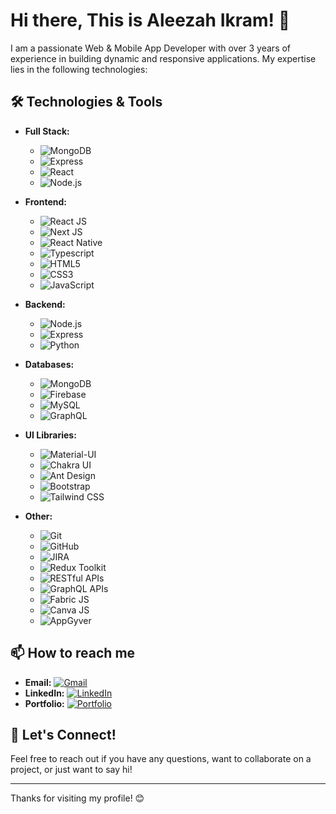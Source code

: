 # Hi there, This is Aleezah Ikram! 👋

I am a passionate Web & Mobile App Developer with over 3 years of experience in building dynamic and responsive applications. My expertise lies in the following technologies:

## 🛠️ Technologies & Tools

- **Full Stack:**
  - ![MongoDB](https://img.shields.io/badge/-MongoDB-47A248?style=flat-square&logo=mongodb&logoColor=white) 
  - ![Express](https://img.shields.io/badge/-Express-000000?style=flat-square&logo=express&logoColor=white) 
  - ![React](https://img.shields.io/badge/-React-61DAFB?style=flat-square&logo=react&logoColor=black) 
  - ![Node.js](https://img.shields.io/badge/-Node.js-339933?style=flat-square&logo=node.js&logoColor=white)

- **Frontend:**
  - ![React JS](https://img.shields.io/badge/-React_JS-61DAFB?style=flat-square&logo=react&logoColor=black)
  - ![Next JS](https://img.shields.io/badge/-Next_JS-000000?style=flat-square&logo=next.js&logoColor=white)
  - ![React Native](https://img.shields.io/badge/-React_Native-61DAFB?style=flat-square&logo=react&logoColor=black)
  - ![Typescript](https://img.shields.io/badge/-Typescript-3178C6?style=flat-square&logo=typescript&logoColor=white)
  - ![HTML5](https://img.shields.io/badge/-HTML5-E34F26?style=flat-square&logo=html5&logoColor=white)
  - ![CSS3](https://img.shields.io/badge/-CSS3-1572B6?style=flat-square&logo=css3&logoColor=white)
  - ![JavaScript](https://img.shields.io/badge/-JavaScript-F7DF1E?style=flat-square&logo=javascript&logoColor=black)

- **Backend:**
  - ![Node.js](https://img.shields.io/badge/-Node.js-339933?style=flat-square&logo=node.js&logoColor=white)
  - ![Express](https://img.shields.io/badge/-Express-000000?style=flat-square&logo=express&logoColor=white)
  - ![Python](https://img.shields.io/badge/-Python-3776AB?style=flat-square&logo=python&logoColor=white)

- **Databases:**
  - ![MongoDB](https://img.shields.io/badge/-MongoDB-47A248?style=flat-square&logo=mongodb&logoColor=white)
  - ![Firebase](https://img.shields.io/badge/-Firebase-FFCA28?style=flat-square&logo=firebase&logoColor=black)
  - ![MySQL](https://img.shields.io/badge/-MySQL-4479A1?style=flat-square&logo=mysql&logoColor=white)
  - ![GraphQL](https://img.shields.io/badge/-GraphQL-E10098?style=flat-square&logo=graphql&logoColor=white)

- **UI Libraries:**
  - ![Material-UI](https://img.shields.io/badge/-Material_UI-0081CB?style=flat-square&logo=material-ui&logoColor=white)
  - ![Chakra UI](https://img.shields.io/badge/-Chakra_UI-319795?style=flat-square&logo=chakra-ui&logoColor=white)
  - ![Ant Design](https://img.shields.io/badge/-Ant_Design-0170FE?style=flat-square&logo=ant-design&logoColor=white)
  - ![Bootstrap](https://img.shields.io/badge/-Bootstrap-7952B3?style=flat-square&logo=bootstrap&logoColor=white)
  - ![Tailwind CSS](https://img.shields.io/badge/-Tailwind_CSS-38B2AC?style=flat-square&logo=tailwind-css&logoColor=white)

- **Other:**
  - ![Git](https://img.shields.io/badge/-Git-F05032?style=flat-square&logo=git&logoColor=white)
  - ![GitHub](https://img.shields.io/badge/-GitHub-181717?style=flat-square&logo=github&logoColor=white)
  - ![JIRA](https://img.shields.io/badge/-JIRA-0052CC?style=flat-square&logo=jira&logoColor=white)
  - ![Redux Toolkit](https://img.shields.io/badge/-Redux_Toolkit-764ABC?style=flat-square&logo=redux&logoColor=white)
  - ![RESTful APIs](https://img.shields.io/badge/-RESTful_APIs-00BFFF?style=flat-square&logo=api&logoColor=white)
  - ![GraphQL APIs](https://img.shields.io/badge/-GraphQL_APIs-E10098?style=flat-square&logo=graphql&logoColor=white)
  - ![Fabric JS](https://img.shields.io/badge/-Fabric_JS-000000?style=flat-square&logo=fabric.js&logoColor=white)
  - ![Canva JS](https://img.shields.io/badge/-Canva_JS-00C4CC?style=flat-square&logo=canva&logoColor=white)
  - ![AppGyver](https://img.shields.io/badge/-AppGyver-FF7E00?style=flat-square&logo=appgyver&logoColor=white)

## 📫 How to reach me

- **Email:** [![Gmail](https://img.shields.io/badge/Gmail-D14836?style=flat-square&logo=gmail&logoColor=white)](mailto:aleezahikram1429@gmail.com)
- **LinkedIn:** [![LinkedIn](https://img.shields.io/badge/LinkedIn-0077B5?style=flat-square&logo=linkedin&logoColor=white)](https://linkedin.com/in/aleezah-ikram)
- **Portfolio:** [![Portfolio](https://img.shields.io/badge/Portfolio-000000?style=flat-square&logo=vercel&logoColor=white)](https://aleezah-portfolio.vercel.app/)


## 💬 Let's Connect!

Feel free to reach out if you have any questions, want to collaborate on a project, or just want to say hi!

---

Thanks for visiting my profile! 😊
